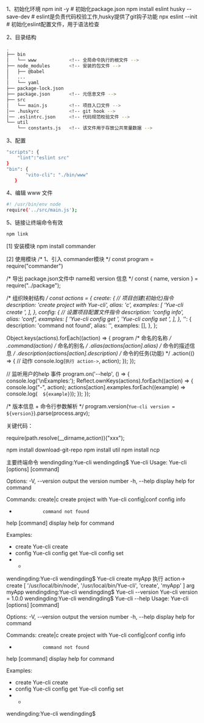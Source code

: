 
<!-- 第一阶段：让 Yue-cli 可用 -->
1、初始化环境
npm init -y                         # 初始化package.json
npm install eslint husky --save-dev # eslint是负责代码校验工作,husky提供了git钩子功能
npx eslint --init                   # 初始化eslint配置文件，用于语法检查

2、目录结构
```bash
.
├── bin
│   └── www            <!-- 全局命令执行的根文件 -->
├── node_modules       <!-- 安装的包文件 -->
│   ├── @babel
│   ...
│   └── yaml
├── package-lock.json
├── package.json       <!-- 元信息文件 -->
├── src       
│   └── main.js        <!-- 项目入口文件 -->
│── .huskyrc           <!-- git hook -->
│── .eslintrc.json     <!-- 代码规范校验文件 -->
└── util
    └── constants.js   <!-- 该文件用于存放公共常量数据 -->
```

3、配置
```bash
"scripts": {
    "lint":"eslint src"
}
"bin": {
       "vito-cli": "./bin/www"
   }
```
4、编辑 www 文件
```bash
#! /usr/bin/env node
require('../src/main.js');
```

5、链接让终端命令有效
```
npm link
```

<!-- 第二阶段 让 Yue-cli 拥有help等配置项 -->

[1] 安装模块
npm install commander

[2] 使用模块
/* 1、引入 commander模块 */
const program = require("commander")

/* 导出 package.json文件中 name和 version 信息 */
const { name, version } = require("../package");


/* 组织映射结构 */
const actions = {
    create: { // 项目创建(初始化)指令
        description: 'create project with Yue-cli',
        alias: 'c',
        examples: [
            'Yue-cli create <project-name>',
        ],
    },
    config: { // 设置项目配置文件指令
        description: 'config info',
        alias: 'conf',
        examples: [
            'Yue-cli config get <k>',
            'Yue-cli config set <k> <v>',
        ],
    },
    '*': {
        description: 'command not found',
        alias: '',
        examples: [],
    },
};

Object.keys(actions).forEach((action) => {
    program
    /* 命名的名称 */
        .command(action)
        /* 命名的别名 */
        .alias(actions[action].alias)
        /* 命令的描述信息 */
        .description(actions[action].description)
        /* 命令的任务(功能) */
        .action(() => { // 动作
            console.log(`执行 action->`, action);
        });
});

// 监听用户的help 事件
program.on('--help', () => {
    console.log('\nExamples:');
    Reflect.ownKeys(actions).forEach((action) => {
        console.log("-", action);
        actions[action].examples.forEach((example) => console.log(`  ${example}`));
    });
});

/* 版本信息 + 命令行参数解析 */
program.version(`Yue-cli version = ${version}`).parse(process.argv);

<!-- 第三阶段 实现每个配置参数的动作 譬如 Yue-cli create 应该创建项目-->
关键代码：
<!-- require 加载模块得到的是函数，后面跟上()表示函数调用，并把参数传递给函数。 -->
<!-- 如果是 Yue-cli create xxx 那么就加载 create.js 文件，并传递 xxx 给函数 -->
<!-- 如果是 Yue-cli config ccc 那么就加载 config.js 文件，并传递 ccc 给函数 -->
require(path.resolve(__dirname,action))("xxx");

<!-- 第四阶段 实现 create 初始化项目的命令 -->
<!-- 核心过程 -->
<!-- (1) 通过 npm install axios 安装 axios 以发送网络请求下载初始化项目需要用到的模板文件。 -->
<!-- (2) 封装异步发请求的代码以获取模板信息-->
<!-- (3) 通过 npm install ora 安装 ora 并引入到项目中(作用是显示一些提示信息)  -->
<!-- (4) 封装提函数 -->
<!-- (5) 安装选择模板的 Node 模块 npm install inquirer 并引入-->
<!-- (6) 使用inquirer.prompt({})来交互和选择用来创建项目的模板文件 -->
<!-- (7) 使用inquirer.prompt({})来交互和选择需要的版本信息-->
<!-- (8) 通过 cpn 来下载用户选择的对应版本的模板文件，如果需要渲染那么还需要先动态的融合 -->


<!-- 安装模块-->
npm install download-git-repo   <!-- 下载  git仓库的模块 -->
npm install util                <!-- 内部的 promisify 用于将异步任务转换伪 Promise-->
npm install ncp                 <!-- 安装 ncp 作用是用来拷贝文件(把 A 路径的文件拷贝到 B 路径) -->

主要终端命令
wendingding:Yue-cli wendingding$ Yue-cli 
Usage: Yue-cli [options] [command]

Options:
  -V, --version   output the version number
  -h, --help      display help for command

Commands:
  create|c        create project with Yue-cli
  config|conf     config info
  *               command not found
  help [command]  display help for command

Examples:
- create
  Yue-cli create <project-name>
- config
  Yue-cli config get <k>
  Yue-cli config set <k> <v>
- *
wendingding:Yue-cli wendingding$ Yue-cli create myApp
执行 action-> create
[ '/usr/local/bin/node',
  '/usr/local/bin/Yue-cli',
  'create',
  'myApp' ]
arg myApp
wendingding:Yue-cli wendingding$ Yue-cli --version
Yue-cli version = 1.0.0
wendingding:Yue-cli wendingding$ Yue-cli --help
Usage: Yue-cli [options] [command]

Options:
  -V, --version   output the version number
  -h, --help      display help for command

Commands:
  create|c        create project with Yue-cli
  config|conf     config info
  *               command not found
  help [command]  display help for command

Examples:
- create
  Yue-cli create <project-name>
- config
  Yue-cli config get <k>
  Yue-cli config set <k> <v>
- *
wendingding:Yue-cli wendingding$ 